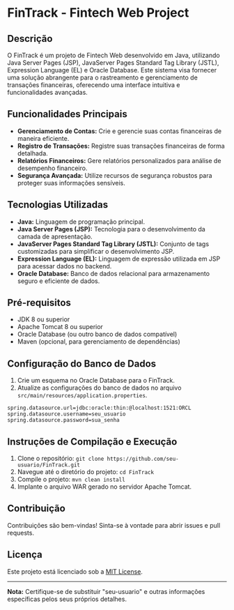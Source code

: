 # FinTrack - Fintech Web Project

## Descrição

O FinTrack é um projeto de Fintech Web desenvolvido em Java, utilizando Java Server Pages (JSP), JavaServer Pages Standard Tag Library (JSTL), Expression Language (EL) e Oracle Database. Este sistema visa fornecer uma solução abrangente para o rastreamento e gerenciamento de transações financeiras, oferecendo uma interface intuitiva e funcionalidades avançadas.

## Funcionalidades Principais

- **Gerenciamento de Contas:** Crie e gerencie suas contas financeiras de maneira eficiente.
- **Registro de Transações:** Registre suas transações financeiras de forma detalhada.
- **Relatórios Financeiros:** Gere relatórios personalizados para análise de desempenho financeiro.
- **Segurança Avançada:** Utilize recursos de segurança robustos para proteger suas informações sensíveis.

## Tecnologias Utilizadas

- **Java:** Linguagem de programação principal.
- **Java Server Pages (JSP):** Tecnologia para o desenvolvimento da camada de apresentação.
- **JavaServer Pages Standard Tag Library (JSTL):** Conjunto de tags customizadas para simplificar o desenvolvimento JSP.
- **Expression Language (EL):** Linguagem de expressão utilizada em JSP para acessar dados no backend.
- **Oracle Database:** Banco de dados relacional para armazenamento seguro e eficiente de dados.

## Pré-requisitos

- JDK 8 ou superior
- Apache Tomcat 8 ou superior
- Oracle Database (ou outro banco de dados compatível)
- Maven (opcional, para gerenciamento de dependências)

## Configuração do Banco de Dados

1. Crie um esquema no Oracle Database para o FinTrack.
2. Atualize as configurações do banco de dados no arquivo `src/main/resources/application.properties`.

```properties
spring.datasource.url=jdbc:oracle:thin:@localhost:1521:ORCL
spring.datasource.username=seu_usuario
spring.datasource.password=sua_senha
```

## Instruções de Compilação e Execução

1. Clone o repositório: `git clone https://github.com/seu-usuario/FinTrack.git`
2. Navegue até o diretório do projeto: `cd FinTrack`
3. Compile o projeto: `mvn clean install`
4. Implante o arquivo WAR gerado no servidor Apache Tomcat.

## Contribuição

Contribuições são bem-vindas! Sinta-se à vontade para abrir issues e pull requests.

## Licença

Este projeto está licenciado sob a [MIT License](LICENSE).

---

**Nota:** Certifique-se de substituir "seu-usuario" e outras informações específicas pelos seus próprios detalhes.
